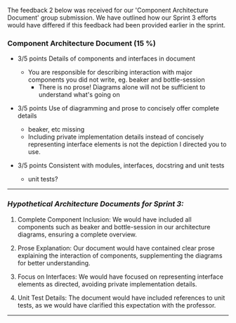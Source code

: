 The feedback 2 below was received for our 'Component Architecture Document' group submission. We have outlined how our 
Sprint 3 efforts would have differed if this feedback had been provided earlier in the sprint.

### Component Architecture Document (15 %)
- 3/5 points Details of components and interfaces in document
    - You are responsible for describing interaction with major components you did not write, eg. beaker and bottle-session
      - There is no prose! Diagrams alone will not be sufficient to understand what's going on

- 3/5 points Use of diagramming and prose to concisely offer complete details
    - beaker, etc missing
    - Including private implementation details instead of concisely representing interface elements is not the depiction 
  I directed you to use.
  
- 3/5 points Consistent with modules, interfaces, docstring and unit tests
  - unit tests?

---
###  _Hypothetical Architecture Documents for Sprint 3:_ 

1. Complete Component Inclusion: We would have included all components such as beaker and bottle-session in our architecture 
diagrams, ensuring a complete overview.

2. Prose Explanation: Our document would have contained clear prose explaining the interaction of components, supplementing 
the diagrams for better understanding.

3. Focus on Interfaces: We would have focused on representing interface elements as directed, avoiding private implementation 
details.

4. Unit Test Details: The document would have included references to unit tests, as we would have clarified this expectation 
with the professor.
---
